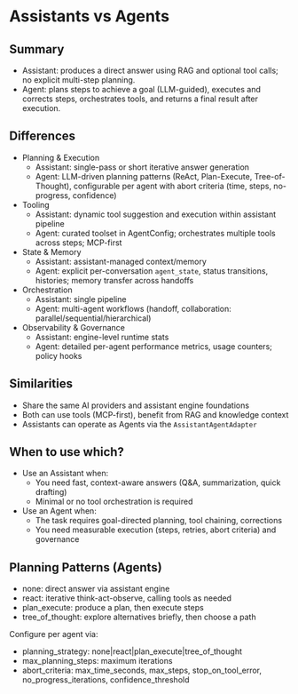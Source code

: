 # Assistants vs Agents

## Summary
- Assistant: produces a direct answer using RAG and optional tool calls; no explicit multi-step planning.
- Agent: plans steps to achieve a goal (LLM-guided), executes and corrects steps, orchestrates tools, and returns a final result after execution.

## Differences
- Planning & Execution
  - Assistant: single-pass or short iterative answer generation
  - Agent: LLM-driven planning patterns (ReAct, Plan-Execute, Tree-of-Thought), configurable per agent with abort criteria (time, steps, no-progress, confidence)
- Tooling
  - Assistant: dynamic tool suggestion and execution within assistant pipeline
  - Agent: curated toolset in AgentConfig; orchestrates multiple tools across steps; MCP-first
- State & Memory
  - Assistant: assistant-managed context/memory
  - Agent: explicit per-conversation `agent_state`, status transitions, histories; memory transfer across handoffs
- Orchestration
  - Assistant: single pipeline
  - Agent: multi-agent workflows (handoff, collaboration: parallel/sequential/hierarchical)
- Observability & Governance
  - Assistant: engine-level runtime stats
  - Agent: detailed per-agent performance metrics, usage counters; policy hooks

## Similarities
- Share the same AI providers and assistant engine foundations
- Both can use tools (MCP-first), benefit from RAG and knowledge context
- Assistants can operate as Agents via the `AssistantAgentAdapter`

## When to use which?
- Use an Assistant when:
  - You need fast, context-aware answers (Q&A, summarization, quick drafting)
  - Minimal or no tool orchestration is required
- Use an Agent when:
  - The task requires goal-directed planning, tool chaining, corrections
  - You need measurable execution (steps, retries, abort criteria) and governance

## Planning Patterns (Agents)
- none: direct answer via assistant engine
- react: iterative think-act-observe, calling tools as needed
- plan_execute: produce a plan, then execute steps
- tree_of_thought: explore alternatives briefly, then choose a path

Configure per agent via:
- planning_strategy: none|react|plan_execute|tree_of_thought
- max_planning_steps: maximum iterations
- abort_criteria: max_time_seconds, max_steps, stop_on_tool_error, no_progress_iterations, confidence_threshold